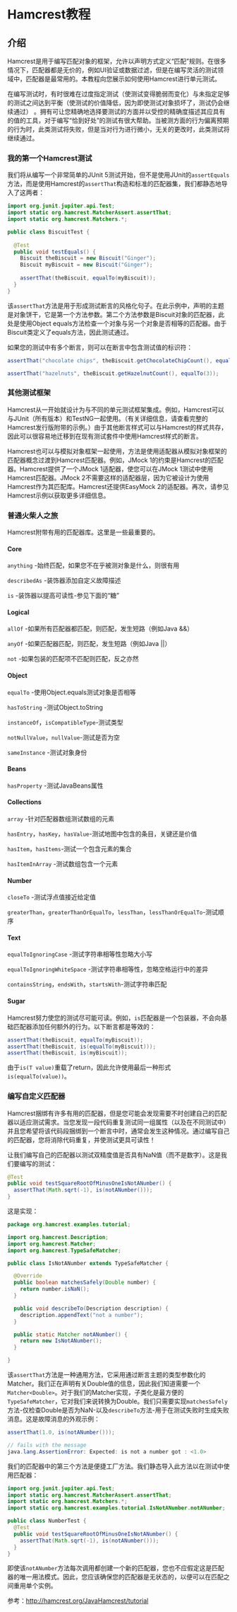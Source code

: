# Hamcrest教程

## 介绍

Hamcrest是用于编写匹配对象的框架，允许以声明方式定义“匹配”规则。在很多情况下，匹配器都是无价的，例如UI验证或数据过滤，但是在编写灵活的测试领域中，匹配器是最常用的。本教程向您展示如何使用Hamcrest进行单元测试。

在编写测试时，有时很难在过度指定测试（使测试变得脆弱而变化）与未指定足够的测试之间达到平衡（使测试的价值降低，因为即使测试对象损坏了，测试仍会继续通过） 。拥有可让您精确地选择要测试的方面并以受控的精确度描述其应具有的值的工具，对于编写“恰到好处”的测试有很大帮助。当被测方面的行为偏离预期的行为时，此类测试将失败，但是当对行为进行微小，无关的更改时，此类测试将继续通过。

### 我的第一个Hamcrest测试

我们将从编写一个非常简单的JUnit 5测试开始，但不是使用JUnit的`assertEquals`方法，而是使用Hamcrest的`assertThat`构造和标准的匹配器集，我们都静态地导入了这两者：

```java
import org.junit.jupiter.api.Test;
import static org.hamcrest.MatcherAssert.assertThat; 
import static org.hamcrest.Matchers.*;

public class BiscuitTest {
    
  @Test 
  public void testEquals() { 
    Biscuit theBiscuit = new Biscuit("Ginger"); 
    Biscuit myBiscuit = new Biscuit("Ginger"); 
      
    assertThat(theBiscuit, equalTo(myBiscuit)); 
  } 
} 
```

该`assertThat`方法是用于形成测试断言的风格化句子。在此示例中，声明的主题是对象饼干，它是第一个方法参数。第二个方法参数是Biscuit对象的匹配器，此处是使用Object equals方法检查一个对象与另一个对象是否相等的匹配器。由于Biscuit类定义了equals方法，因此测试通过。

如果您的测试中有多个断言，则可以在断言中包含测试值的标识符：

```java
assertThat("chocolate chips", theBiscuit.getChocolateChipCount(), equalTo(10)); 

assertThat("hazelnuts", theBiscuit.getHazelnutCount(), equalTo(3));
```

### 其他测试框架

Hamcrest从一开始就设计为与不同的单元测试框架集成。例如，Hamcrest可以与JUnit（所有版本）和TestNG一起使用。（有关详细信息，请查看完整的Hamcrest发行版附带的示例。）由于其他断言样式可以与Hamcrest的样式共存，因此可以很容易地迁移到在现有测试套件中使用Hamcrest样式的断言。

Hamcrest也可以与模拟对象框架一起使用，方法是使用适配器从模拟对象框架的匹配器概念过渡到Hamcrest匹配器。例如，JMock 1的约束是Hamcrest的匹配器。Hamcrest提供了一个JMock 1适配器，使您可以在JMock 1测试中使用Hamcrest匹配器。JMock 2不需要这样的适配器层，因为它被设计为使用Hamcrest作为其匹配库。Hamcrest还提供EasyMock 2的适配器。再次，请参见Hamcrest示例以获取更多详细信息。

### 普通火柴人之旅

Hamcrest附带有用的匹配器库。这里是一些最重要的。

#### Core

`anything` -始终匹配，如果您不在乎被测对象是什么，则很有用

`describedAs` -装饰器添加自定义故障描述

`is` -装饰器以提高可读性-参见下面的“糖”

#### Logical

`allOf` -如果所有匹配器都匹配，则匹配，发生短路（例如Java &&）

`anyOf` -如果匹配器匹配，则匹配，发生短路（例如Java ||）

`not` -如果包装的匹配项不匹配则匹配，反之亦然

#### Object

`equalTo` -使用Object.equals测试对象是否相等

`hasToString` -测试Object.toString

`instanceOf`，`isCompatibleType`-测试类型

`notNullValue`，`nullValue`-测试是否为空

`sameInstance` -测试对象身份

#### Beans

`hasProperty` -测试JavaBeans属性

#### Collections

`array` -针对匹配器数组测试数组的元素

`hasEntry`，`hasKey`，`hasValue`-测试地图中包含的条目，关键还是价值

`hasItem`，`hasItems`-测试一个包含元素的集合

`hasItemInArray` -测试数组包含一个元素

#### Number

`closeTo` -测试浮点值接近给定值

`greaterThan`，`greaterThanOrEqualTo`，`lessThan`，`lessThanOrEqualTo`-测试顺序

#### Text

`equalToIgnoringCase` -测试字符串相等性忽略大小写

`equalToIgnoringWhiteSpace` -测试字符串相等性，忽略空格运行中的差异

`containsString`，`endsWith`，`startsWith`-测试字符串匹配

#### Sugar

Hamcrest努力使您的测试尽可能可读。例如，`is`匹配器是一个包装器，不会向基础匹配器添加任何额外的行为。以下断言都是等效的：

```java
assertThat(theBiscuit, equalTo(myBiscuit)); 
assertThat(theBiscuit, is(equalTo(myBiscuit))); 
assertThat(theBiscuit, is(myBiscuit));
```

由于`is(T value)`重载了return，因此允许使用最后一种形式`is(equalTo(value))`。

### 编写自定义匹配器

Hamcrest捆绑有许多有用的匹配器，但是您可能会发现需要不时创建自己的匹配器以适应测试需求。当您发现一段代码重复测试同一组属性（以及在不同测试中）并且您希望将该代码段捆绑到一个断言中时，通常会发生这种情况。通过编写自己的匹配器，您将消除代码重复，并使测试更具可读性！

让我们编写自己的匹配器以测试双精度值是否具有NaN值（而不是数字）。这是我们要编写的测试：

```java
@Test
public void testSquareRootOfMinusOneIsNotANumber() { 
  assertThat(Math.sqrt(-1), is(notANumber())); 
}
```

这是实现：

```java
package org.hamcrest.examples.tutorial;

import org.hamcrest.Description; 
import org.hamcrest.Matcher; 
import org.hamcrest.TypeSafeMatcher;

public class IsNotANumber extends TypeSafeMatcher {

  @Override 
  public boolean matchesSafely(Double number) { 
    return number.isNaN(); 
  }

  public void describeTo(Description description) { 
    description.appendText("not a number"); 
  }

  public static Matcher notANumber() { 
    return new IsNotANumber(); 
  }

} 
```

该`assertThat`方法是一种通用方法，它采用通过断言主题的类型参数化的Matcher。我们正在声明有关Double值的信息，因此我们知道需要一个`Matcher<Double>`。对于我们的Matcher实现，子类化是最方便的`TypeSafeMatcher`，它对我们来说转换为Double。我们只需要实现`matchesSafely`方法-仅检查Double是否为NaN-以及`describeTo`方法-用于在测试失败时生成失败消息。这是故障消息的外观示例：

```java
assertThat(1.0, is(notANumber()));

// fails with the message
java.lang.AssertionError: Expected: is not a number got : <1.0>
```

我们的匹配器中的第三个方法是便捷工厂方法。我们静态导入此方法以在测试中使用匹配器：

```java
import org.junit.jupiter.api.Test;
import static org.hamcrest.MatcherAssert.assertThat; 
import static org.hamcrest.Matchers.*;
import static org.hamcrest.examples.tutorial.IsNotANumber.notANumber;

public class NumberTest {
  @Test
  public void testSquareRootOfMinusOneIsNotANumber() { 
    assertThat(Math.sqrt(-1), is(notANumber())); 
  } 
} 
```

即使该`notANumber`方法每次调用都创建一个新的匹配器，您也不应假定这是匹配器的唯一用法模式。因此，您应该确保您的匹配器是无状态的，以便可以在匹配之间重用单个实例。



参考：http://hamcrest.org/JavaHamcrest/tutorial
